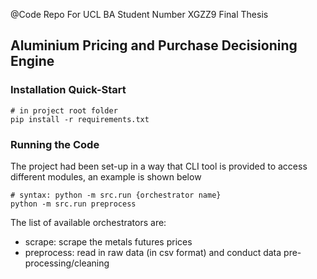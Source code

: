 @Code Repo For UCL BA Student Number XGZZ9 Final Thesis

## Aluminium Pricing and Purchase Decisioning Engine

### Installation Quick-Start

```
# in project root folder
pip install -r requirements.txt
```

### Running the Code
The project had been set-up in a way that CLI tool is provided to access different modules, an example is shown below
```
# syntax: python -m src.run {orchestrator name}
python -m src.run preprocess
```

The list of available orchestrators are:
- scrape: scrape the metals futures prices
- preprocess: read in raw data (in csv format) and conduct data pre-processing/cleaning